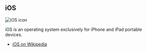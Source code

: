 ## iOS

![iOS icon][iosIcon]

iOS is an operating system exclusively for iPhone and iPad portable devices.

* [iOS on Wikipedia][wikipediaMacOS]

[githubFavicon]: https://assets-cdn.github.com/favicon.ico
[oujsFavicon]: https://raw.githubusercontent.com/OpenUserJs/OpenUserJS.org/master/public/images/favicon16.png
[iosIcon]: https://raw.githubusercontent.com/wiki/OpenUserJS/OpenUserJS.org/images/ios_icon.png
[wikipediaMacOS]: https://www.wikipedia.org/wiki/IOS

